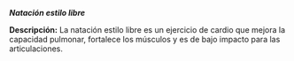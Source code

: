 ***Natación estilo libre***

**Descripción:**
 La natación estilo libre es un ejercicio de cardio que mejora la capacidad pulmonar, fortalece los músculos y es de bajo impacto para las articulaciones.